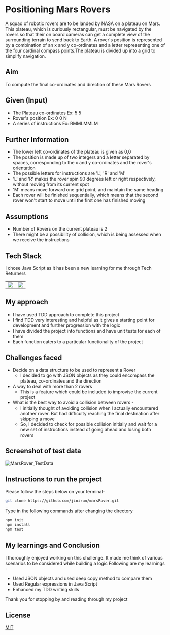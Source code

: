 # Positioning Mars Rovers
A squad of robotic rovers are to be landed by NASA on a plateau on Mars. This plateau, which is curiously rectangular, must be navigated by the rovers so that their on board cameras can get a complete view of the surrounding terrain to send back to Earth. A rover's position is represented by a combination of an x and y co-ordinates and a letter representing one of the four cardinal compass points.The plateau is divided up into a grid to simplify navigation.

## Aim
To compute the final co-ordinates and direction of these Mars Rovers 

## Given (Input)
* The Plateau co-ordinates Ex: 5 5
* Rover's position Ex: 0 0 N
* A series of instructions Ex: RMMLMMLM

## Further Information
* The lower left co-ordinates of the plateau is given as 0,0
* The position is made up of two integers and a letter separated by spaces, corresponding to the x and y co-ordinates and the rover's 
orientation 
* The possible letters for instructions are 'L', 'R' and 'M' 
* 'L' and 'R' makes the rover spin 90 degrees left or right respectively, without moving from its current spot
* 'M' means move forward one grid point, and maintain the same heading
* Each rover will be finished sequentially, which means that the second rover won't start to move until the first one has finished 
moving
## Assumptions
* Number of Rovers on the current plateau is 2
* There might be a possibility of collision, which is being assessed when we receive the instructions

## Tech Stack
I chose Java Script as it has been a new learning for me through Tech Returners

<table>
 <tr>
  <td>
   <img src="https://encrypted-tbn0.gstatic.com/images?q=tbn:ANd9GcSvNot6mDntxX5pZj1frNrpbVtkNx2S1zyXHg&usqp=CAU"/>
  </td>
  <td>
   <img src="https://user-images.githubusercontent.com/67764332/119673449-437ff180-be33-11eb-98b3-887632450141.png"/>
  </td>
 </tr>
</table>

 
 
## My approach
* I have used TDD approach to complete this project
* I find TDD very interesting and helpful as it gives a starting point for development and further progression with the logic
* I have divided the project into functions and have unit tests for each of them
* Each function caters to a particular functionality of the project

## Challenges faced
* Decide on a data structure to be used to represent a Rover
  * I decided to go with JSON objects as they could encompass the plateau, co-ordinates and the direction 
* A way to deal with more than 2 rovers
  * This is a feature which could be included to improvise the current project
* What is the best way to avoid a collision between rovers -
  * I initially thought of avoiding collision when I actually encountered another rover. But had difficulty reaching the final destination after skipping a move
  * So, I decided to check for possible collision initially and wait for a new set of instructions instead of going ahead and losing both rovers
 
## Screenshot of test data

![MarsRover_TestData](https://user-images.githubusercontent.com/67764332/119681692-3286ae80-be3a-11eb-9c89-4a4d1a7447c3.jpg)


## Instructions to run the project

Please follow the steps below on your terminal-

```bash
git clone https://github.com/jinirun/marsRover.git
```

Type in the following commands after changing the directory

```bash
npm init
npm install
npm test
```
## My learnings and Conclusion
I thoroughly enjoyed working on this challenge. It made me think of various scenarios to be considered while building a logic 
Following are my learnings -
* Used JSON objects and used deep copy method to compare them
* Used Regular expressions in Java Script
* Enhanced my TDD writing skills

Thank you for stopping by and reading through my project

## License
[MIT](https://choosealicense.com/licenses/mit/)

